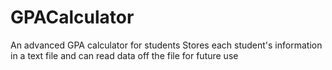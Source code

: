 # GPACalculator
An advanced GPA calculator for students
Stores each student's information in a text file and can read data off the file for future use
